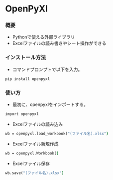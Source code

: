 # OpenPyXl  

### 概要  
- Pythonで使える外部ライブラリ  
- Excelファイルの読み書きやシート操作ができる  

### インストール方法
- コマンドプロンプトで以下を入力。
```cmd
pip install openpyxl
```

### 使い方  
- 最初に、openpyxlをインポートする。
```cmd
import openpyxl
```

- Excelファイルの読み込み
```cmd
wb = openpyxl.load_workbook("(ファイル名).xlsx")
```

- Excelファイル新規作成
```cmd
wb = openpyxl.Workbook()
```

- Excelファイル保存
```cmd
wb.save("(ファイル名).xlsx")
```
